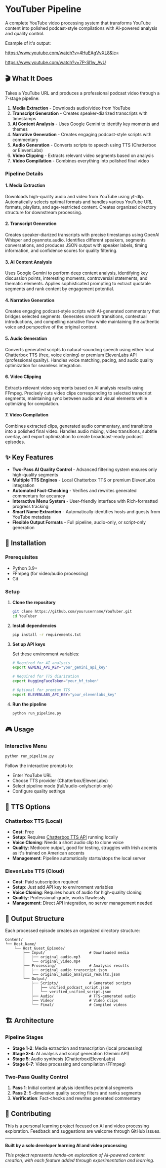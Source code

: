 # YouTuber Pipeline

A complete YouTube video processing system that transforms YouTube content into polished podcast-style compilations with AI-powered analysis and quality control.

Example of it's output: 

https://www.youtube.com/watch?v=4HuEAgVvXL8&lc=

https://www.youtube.com/watch?v=7P-Sl1w_AvU

## 🎬 What It Does

Takes a YouTube URL and produces a professional podcast video through a 7-stage pipeline:

1. **Media Extraction** - Downloads audio/video from YouTube
2. **Transcript Generation** - Creates speaker-diarized transcripts with timestamps  
3. **AI Content Analysis** - Uses Google Gemini to identify key moments and themes
4. **Narrative Generation** - Creates engaging podcast-style scripts with commentary
5. **Audio Generation** - Converts scripts to speech using TTS (Chatterbox or ElevenLabs)
6. **Video Clipping** - Extracts relevant video segments based on analysis
7. **Video Compilation** - Combines everything into polished final video

### Pipeline Details

#### 1. **Media Extraction**
Downloads high-quality audio and video from YouTube using yt-dlp. Automatically selects optimal formats and handles various YouTube URL formats, playlists, and age-restricted content. Creates organized directory structure for downstream processing.

#### 2. **Transcript Generation** 
Creates speaker-diarized transcripts with precise timestamps using OpenAI Whisper and pyannote.audio. Identifies different speakers, segments conversations, and produces JSON output with speaker labels, timing information, and confidence scores for quality filtering.

#### 3. **AI Content Analysis**
Uses Google Gemini to perform deep content analysis, identifying key discussion points, interesting moments, controversial statements, and thematic elements. Applies sophisticated prompting to extract quotable segments and rank content by engagement potential.

#### 4. **Narrative Generation**
Creates engaging podcast-style scripts with AI-generated commentary that bridges selected segments. Generates smooth transitions, contextual introductions, and compelling narrative flow while maintaining the authentic voice and perspective of the original content.

#### 5. **Audio Generation**
Converts generated scripts to natural-sounding speech using either local Chatterbox TTS (free, voice cloning) or premium ElevenLabs API (professional quality). Handles voice matching, pacing, and audio quality optimization for seamless integration.

#### 6. **Video Clipping**
Extracts relevant video segments based on AI analysis results using FFmpeg. Precisely cuts video clips corresponding to selected transcript segments, maintaining sync between audio and visual elements while optimizing for compilation.

#### 7. **Video Compilation**
Combines extracted clips, generated audio commentary, and transitions into a polished final video. Handles audio mixing, video transitions, subtitle overlay, and export optimization to create broadcast-ready podcast episodes.

## ✨ Key Features

- **Two-Pass AI Quality Control** - Advanced filtering system ensures only high-quality segments
- **Multiple TTS Engines** - Local Chatterbox TTS or premium ElevenLabs integration
- **Automated Fact-Checking** - Verifies and rewrites generated commentary for accuracy
- **Interactive Menu System** - User-friendly interface with Rich-formatted progress tracking
- **Smart Name Extraction** - Automatically identifies hosts and guests from YouTube metadata
- **Flexible Output Formats** - Full pipeline, audio-only, or script-only generation

## 🚀 Installation

### Prerequisites

- Python 3.9+
- FFmpeg (for video/audio processing)
- Git

### Setup

1. **Clone the repository**
   ```bash
   git clone https://github.com/yourusername/YouTuber.git
   cd YouTuber
   ```

2. **Install dependencies**
   ```bash
   pip install -r requirements.txt
   ```

3. **Set up API keys**
   
   Set these environment variables:
   ```bash
   # Required for AI analysis
   export GEMINI_API_KEY="your_gemini_api_key"
   
   # Required for TTS diarization
   export HuggingFaceToken="your_hf_token"
   
   # Optional for premium TTS
   export ELEVENLABS_API_KEY="your_elevenlabs_key"
   ```

4. **Run the pipeline**
   ```bash
   python run_pipeline.py
   ```

## 🎮 Usage

### Interactive Menu

```bash
python run_pipeline.py
```

Follow the interactive prompts to:
- Enter YouTube URL
- Choose TTS provider (Chatterbox/ElevenLabs)
- Select pipeline mode (full/audio-only/script-only)
- Configure quality settings

## 🎤 TTS Options

### Chatterbox TTS (Local)
- **Cost**: Free
- **Setup**: Requires [Chatterbox TTS API](https://github.com/travisvn/chatterbox-tts-api) running locally
- **Voice Cloning**: Needs a short audio clip to clone voice
- **Quality**: Mediocre output, good for testing, struggles with Irish accents as it's trained on American accents
- **Management**: Pipeline automatically starts/stops the local server

### ElevenLabs TTS (Cloud)
- **Cost**: Paid subscription required
- **Setup**: Just add API key to environment variables
- **Voice Cloning**: Requires hours of audio for high-quality cloning
- **Quality**: Professional-grade, works flawlessly
- **Management**: Direct API integration, no server management needed

## 📁 Output Structure

Each processed episode creates an organized directory structure:

```
Content/
└── Host_Name/
    └── Host_Guest_Episode/
        ├── Input/                    # Downloaded media
        │   ├── original_audio.mp3
        │   └── original_video.mp4
        ├── Processing/               # Analysis results
        │   ├── original_audio_transcript.json
        │   └── original_audio_analysis_results.json
        └── Output/
            ├── Scripts/              # Generated scripts
            │   ├── unified_podcast_script.json
            │   └── verified_unified_script.json
            ├── Audio/                # TTS-generated audio
            ├── Video/                # Video clips
            └── Final/                # Compiled videos
```

## 🏗️ Architecture

### Pipeline Stages

- **Stage 1-2**: Media extraction and transcription (local processing)
- **Stage 3-4**: AI analysis and script generation (Gemini API)
- **Stage 5**: Audio synthesis (Chatterbox/ElevenLabs)
- **Stage 6-7**: Video processing and compilation (FFmpeg)

### Two-Pass Quality Control

1. **Pass 1**: Initial content analysis identifies potential segments
2. **Pass 2**: 5-dimension quality scoring filters and ranks segments
3. **Verification**: Fact-checks and rewrites generated commentary

## 🤝 Contributing

This is a personal learning project focused on AI and video processing exploration. Feedback and suggestions are welcome through GitHub issues.

---

**Built by a solo developer learning AI and video processing**

*This project represents hands-on exploration of AI-powered content creation, with each feature added through experimentation and learning.*
